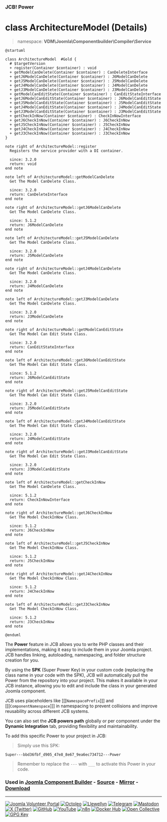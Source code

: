### JCB! Power
# class ArchitectureModel (Details)
> namespace: **VDM\Joomla\Componentbuilder\Compiler\Service**

```uml
@startuml

class ArchitectureModel  #Gold {
  # $targetVersion
  + register(Container $container) : void
  + getModelCanDelete(Container $container) : CanDeleteInterface
  + getJ6ModelCanDelete(Container $container) : J6ModelCanDelete
  + getJ5ModelCanDelete(Container $container) : J5ModelCanDelete
  + getJ4ModelCanDelete(Container $container) : J4ModelCanDelete
  + getJ3ModelCanDelete(Container $container) : J3ModelCanDelete
  + getModelCanEditState(Container $container) : CanEditStateInterface
  + getJ6ModelCanEditState(Container $container) : J6ModelCanEditState
  + getJ5ModelCanEditState(Container $container) : J5ModelCanEditState
  + getJ4ModelCanEditState(Container $container) : J4ModelCanEditState
  + getJ3ModelCanEditState(Container $container) : J3ModelCanEditState
  + getCheckInNow(Container $container) : CheckInNowInterface
  + getJ6CheckInNow(Container $container) : J6CheckInNow
  + getJ5CheckInNow(Container $container) : J5CheckInNow
  + getJ4CheckInNow(Container $container) : J4CheckInNow
  + getJ3CheckInNow(Container $container) : J3CheckInNow
}

note right of ArchitectureModel::register
  Registers the service provider with a DI container.

  since: 3.2.0
  return: void
end note

note left of ArchitectureModel::getModelCanDelete
  Get The Model CanDelete Class.

  since: 3.2.0
  return: CanDeleteInterface
end note

note right of ArchitectureModel::getJ6ModelCanDelete
  Get The Model CanDelete Class.

  since: 5.1.2
  return: J6ModelCanDelete
end note

note left of ArchitectureModel::getJ5ModelCanDelete
  Get The Model CanDelete Class.

  since: 3.2.0
  return: J5ModelCanDelete
end note

note right of ArchitectureModel::getJ4ModelCanDelete
  Get The Model CanDelete Class.

  since: 3.2.0
  return: J4ModelCanDelete
end note

note left of ArchitectureModel::getJ3ModelCanDelete
  Get The Model CanDelete Class.

  since: 3.2.0
  return: J3ModelCanDelete
end note

note right of ArchitectureModel::getModelCanEditState
  Get The Model Can Edit State Class.

  since: 3.2.0
  return: CanEditStateInterface
end note

note left of ArchitectureModel::getJ6ModelCanEditState
  Get The Model Can Edit State Class.

  since: 5.1.2
  return: J6ModelCanEditState
end note

note right of ArchitectureModel::getJ5ModelCanEditState
  Get The Model Can Edit State Class.

  since: 3.2.0
  return: J5ModelCanEditState
end note

note left of ArchitectureModel::getJ4ModelCanEditState
  Get The Model Can Edit State Class.

  since: 3.2.0
  return: J4ModelCanEditState
end note

note right of ArchitectureModel::getJ3ModelCanEditState
  Get The Model Can Edit State Class.

  since: 3.2.0
  return: J3ModelCanEditState
end note

note left of ArchitectureModel::getCheckInNow
  Get The Model CanDelete Class.

  since: 5.1.2
  return: CheckInNowInterface
end note

note right of ArchitectureModel::getJ6CheckInNow
  Get The Model CheckInNow Class.

  since: 5.1.2
  return: J6CheckInNow
end note

note left of ArchitectureModel::getJ5CheckInNow
  Get The Model CheckInNow Class.

  since: 5.1.2
  return: J5CheckInNow
end note

note right of ArchitectureModel::getJ4CheckInNow
  Get The Model CheckInNow Class.

  since: 5.1.2
  return: J4CheckInNow
end note

note left of ArchitectureModel::getJ3CheckInNow
  Get The Model CheckInNow Class.

  since: 5.1.2
  return: J3CheckInNow
end note

@enduml
```

The **Power** feature in JCB allows you to write PHP classes and their implementations,
making it easy to include them in your Joomla project. JCB handles linking, autoloading,
namespacing, and folder structure creation for you.

By using the **SPK** (Super Power Key) in your custom code (replacing the class name
in your code with the SPK), JCB will automatically pull the Power from the repository
into your project. This makes it available in your JCB instance, allowing you to edit
and include the class in your generated Joomla component.

JCB uses placeholders like [[[`NamespacePrefix`]]] and [[[`ComponentNamespace`]]] in
namespacing to prevent collisions and improve reusability across different JCB systems.

You can also set the **JCB powers path** globally or per component under the
**Dynamic Integration** tab, providing flexibility and maintainability.

To add this specific Power to your project in JCB:

> Simply use this SPK:
```
Super---bbd36fbf_d905_47e8_8e67_9ea6ec734712---Power
```
> Remember to replace the `---` with `___` to activate this Power in your code.

### Used in [Joomla Component Builder](https://www.joomlacomponentbuilder.com) - [Source](https://git.vdm.dev/joomla/Component-Builder) - [Mirror](https://github.com/vdm-io/Joomla-Component-Builder) - [Download](https://git.vdm.dev/joomla/pkg-component-builder/releases)

---
[![Joomla Volunteer Portal](https://img.shields.io/badge/-Joomla-gold?logo=joomla)](https://volunteers.joomla.org/joomlers/1396-llewellyn-van-der-merwe "Join Llewellyn on the Joomla Volunteer Portal: Shaping the Future Together!") [![Octoleo](https://img.shields.io/badge/-Octoleo-black?logo=linux)](https://git.vdm.dev/octoleo "--quiet") [![Llewellyn](https://img.shields.io/badge/-Llewellyn-ffffff?logo=gitea)](https://git.vdm.dev/Llewellyn "Collaborate and Innovate with Llewellyn on Git: Building a Better Code Future!") [![Telegram](https://img.shields.io/badge/-Telegram-blue?logo=telegram)](https://t.me/Joomla_component_builder "Join Llewellyn and the Community on Telegram: Building Joomla Components Together!") [![Mastodon](https://img.shields.io/badge/-Mastodon-9e9eec?logo=mastodon)](https://joomla.social/@llewellyn "Connect and Engage with Llewellyn on Joomla Social: Empowering Communities, One Post at a Time!") [![X (Twitter)](https://img.shields.io/badge/-X-black?logo=x)](https://x.com/llewellynvdm "Join the Conversation with Llewellyn on X: Where Ideas Take Flight!") [![GitHub](https://img.shields.io/badge/-GitHub-181717?logo=github)](https://github.com/Llewellynvdm "Build, Innovate, and Thrive with Llewellyn on GitHub: Turning Ideas into Impact!") [![YouTube](https://img.shields.io/badge/-YouTube-ff0000?logo=youtube)](https://www.youtube.com/@OctoYou "Explore, Learn, and Create with Llewellyn on YouTube: Your Gateway to Inspiration!") [![n8n](https://img.shields.io/badge/-n8n-black?logo=n8n)](https://n8n.io/creators/octoleo "Effortless Automation and Impactful Workflows with Llewellyn on n8n!") [![Docker Hub](https://img.shields.io/badge/-Docker-grey?logo=docker)](https://hub.docker.com/u/llewellyn "Llewellyn on Docker: Containerize Your Creativity!") [![Open Collective](https://img.shields.io/badge/-Donate-green?logo=opencollective)](https://opencollective.com/joomla-component-builder "Donate towards JCB: Help Llewellyn financially so he can continue developing this great tool!") [![GPG Key](https://img.shields.io/badge/-GPG-blue?logo=gnupg)](https://git.vdm.dev/Llewellyn/gpg "Unlock Trust and Security with Llewellyn's GPG Key: Your Gateway to Verified Connections!")